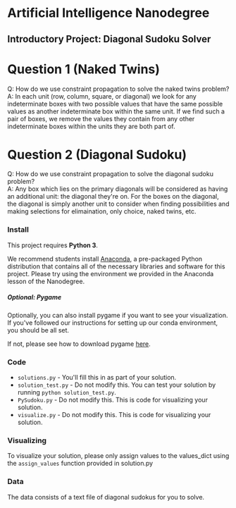 # Artificial Intelligence Nanodegree
## Introductory Project: Diagonal Sudoku Solver

# Question 1 (Naked Twins)
Q: How do we use constraint propagation to solve the naked twins problem?  
A: In each unit (row, column, square, or diagonal) we look for any indeterminate boxes with two possible values that have the same possible values as another indeterminate box within the same unit. If we find such a pair of boxes, we remove the values they contain from any other indeterminate boxes within the units they are both part of.

# Question 2 (Diagonal Sudoku)
Q: How do we use constraint propagation to solve the diagonal sudoku problem?  
A: Any box which lies on the primary diagonals will be considered as having an additional unit: the diagonal they're on. For the boxes on the diagonal, the diagonal is simply another unit to consider when finding possibilities and making selections for elimaination, only choice, naked twins, etc.  

### Install

This project requires **Python 3**.

We recommend students install [Anaconda](https://www.continuum.io/downloads), a pre-packaged Python distribution that contains all of the necessary libraries and software for this project.
Please try using the environment we provided in the Anaconda lesson of the Nanodegree.

##### Optional: Pygame

Optionally, you can also install pygame if you want to see your visualization. If you've followed our instructions for setting up our conda environment, you should be all set.

If not, please see how to download pygame [here](http://www.pygame.org/download.shtml).

### Code

* `solutions.py` - You'll fill this in as part of your solution.
* `solution_test.py` - Do not modify this. You can test your solution by running `python solution_test.py`.
* `PySudoku.py` - Do not modify this. This is code for visualizing your solution.
* `visualize.py` - Do not modify this. This is code for visualizing your solution.

### Visualizing

To visualize your solution, please only assign values to the values_dict using the ```assign_values``` function provided in solution.py

### Data

The data consists of a text file of diagonal sudokus for you to solve.
